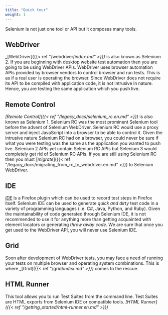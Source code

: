 ```yaml
---
title: "Quick tour"
weight: 1
---
```


Selenium is not just one tool or API
but it composes many tools.

## WebDriver

_[WebDriver]({{< ref "/webdriver/_index.md" >}})_ is also known as Selenium 2.
If you are beginning with desktop website test automation then you
are going to be using WebDriver APIs. WebDriver uses browser
automation APIs provided by browser vendors to control browser and
run tests. This is as if a real user is operating the browser. Since
WebDriver does not require its API to be compiled with application
code, it is not intrusive in nature. Hence, you are testing the
same application which you push live.


## Remote Control

_[Remote Control]({{< ref "/legacy_docs/selenium_rc.en.md" >}})_
is also known as Selenium 1. 
Selenium RC was the most prominent Selenium tool
before the advent of Selenium WebDriver. Selenium RC would use a
proxy server and inject JavaScript into a browser to be able to control
it. Given the intrusive nature Selenium RC had on a browser,
you could never be sure if what you were testing was the same as 
the application you wanted to push live. Selenium 2 APIs yet contain Selenium RC APIs but
Selenium 3 would completely get rid of Selenium RC APIs. If you are
still using Selenium RC then you must 
[_migrate_]({{< ref "/legacy_docs/migrating_from_rc_to_webdriver.en.md" >}})
to Selenium WebDriver.


## IDE

_[IDE](https://www.seleniumhq.org/selenium-ide)_ is a
Firefox plugin which can be used to record test steps in Firefox itself. 
Selenium IDE can be used to generate _quick and dirty_
 test code in a variety of programming languages (i.e. C#,
Java, Python, and Ruby). Given the maintainability of code generated
through Selenium IDE, it is not recommended to use it for anything
more than getting acquainted with element locators or generating
_throw away code_. We are sure that once you get used to the
WebDriver API, you will never use Selenium IDE.


## Grid

Soon after development of WebDriver tests, you may face a need of
running your tests on multiple browser and operating system combinations.
This is where _[Grid]({{< ref "/grid/_index.md" >}})_ comes to the rescue.


## HTML Runner

This tool allows you to run Test Suites from the command
line. Test Suites are HTML exports from Selenium IDE or compatible
tools. _[HTML Runner]({{< ref "/getting_started/html-runner.en.md" >}})_

